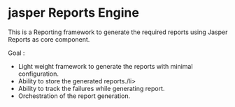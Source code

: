 # jasper Reports Engine

This is a Reporting framework to generate the required reports using Jasper Reports as core component.

Goal :
<ul>
<li>Light weight framework to generate the reports with minimal configuration.</li>
<li>Ability to store the generated reports./li>
<li>Ability to track the failures while generating report.</li>
<li>Orchestration of the report generation.</li>
